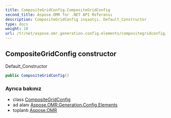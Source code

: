 ```yaml
---
title: CompositeGridConfig.CompositeGridConfig
second_title: Aspose.OMR for .NET API Referansı
description: CompositeGridConfig inşaatçı. Default_Constructor
type: docs
weight: 10
url: /tr/net/aspose.omr.generation.config.elements/compositegridconfig/compositegridconfig/
---
```

## CompositeGridConfig constructor

Default_Constructor

```csharp
public CompositeGridConfig()
```

### Ayrıca bakınız

* class [CompositeGridConfig](../)
* ad alanı [Aspose.OMR.Generation.Config.Elements](../../compositegridconfig/)
* toplantı [Aspose.OMR](../../../)


